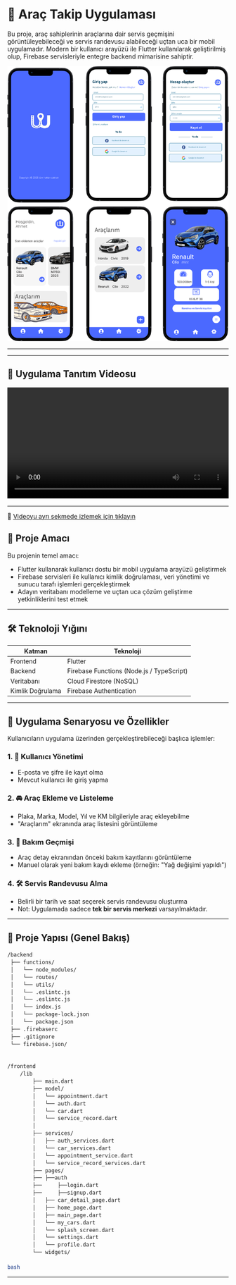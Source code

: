 # 🚗 Araç Takip Uygulaması

Bu proje, araç sahiplerinin araçlarına dair servis geçmişini görüntüleyebileceği ve servis randevusu alabileceği uçtan uca bir mobil uygulamadır. Modern bir kullanıcı arayüzü ile Flutter kullanılarak geliştirilmiş olup, Firebase servisleriyle entegre backend mimarisine sahiptir.

![Uygulama Tasarımı](figma.png)

---

---

## 🎥 Uygulama Tanıtım Videosu

<video width="100%" controls>
  <source src="https://github.com/lvntaslann/vehicle_tracking_app/raw/main/assets/uygulama_video.mp4" type="video/mp4">
  Tarayıcınız video etiketini desteklemiyor.
</video>

---

🔗 [Videoyu ayrı sekmede izlemek için tıklayın](https://github.com/lvntaslann/vehicle_tracking_app/raw/main/uygulama_video.mp4)



## 📌 Proje Amacı

Bu projenin temel amacı:

- Flutter kullanarak kullanıcı dostu bir mobil uygulama arayüzü geliştirmek
- Firebase servisleri ile kullanıcı kimlik doğrulaması, veri yönetimi ve sunucu tarafı işlemleri gerçekleştirmek
- Adayın veritabanı modelleme ve uçtan uca çözüm geliştirme yetkinliklerini test etmek

---

## 🛠️ Teknoloji Yığını

| Katman | Teknoloji |
|--------|-----------|
| Frontend | Flutter |
| Backend | Firebase Functions (Node.js / TypeScript) |
| Veritabanı | Cloud Firestore (NoSQL) |
| Kimlik Doğrulama | Firebase Authentication |

---

## 📱 Uygulama Senaryosu ve Özellikler

Kullanıcıların uygulama üzerinden gerçekleştirebileceği başlıca işlemler:

### 1. 👤 Kullanıcı Yönetimi
- E-posta ve şifre ile kayıt olma
- Mevcut kullanıcı ile giriş yapma

### 2. 🚘 Araç Ekleme ve Listeleme
- Plaka, Marka, Model, Yıl ve KM bilgileriyle araç ekleyebilme
- "Araçlarım" ekranında araç listesini görüntüleme

### 3. 🧾 Bakım Geçmişi
- Araç detay ekranından önceki bakım kayıtlarını görüntüleme
- Manuel olarak yeni bakım kaydı ekleme (örneğin: "Yağ değişimi yapıldı")

### 4. 🛠️ Servis Randevusu Alma
- Belirli bir tarih ve saat seçerek servis randevusu oluşturma
- Not: Uygulamada sadece **tek bir servis merkezi** varsayılmaktadır.

---

## 📂 Proje Yapısı (Genel Bakış)

```bash
/backend
 ├── functions/
 │   └── node_modules/
 │   └── routes/
 │   └── utils/
 │   └── .eslintc.js
 │   └── .eslintc.js
 │   └── index.js
 │   └── package-lock.json
 │   └── package.json
 ├── .firebaserc
 ├── .gitignore
 └── firebase.json/


/frontend
    /lib
        ├── main.dart
        ├── model/
        │   └── appointment.dart
        │   └── auth.dart
        │   └── car.dart
        │   └── service_record.dart
        │         
        ├── services/
        │   ├── auth_services.dart
        │   └── car_services.dart
        │   └── appointment_service.dart
        │   └── service_record_services.dart
        ├── pages/
        ├── ├──auth
        ├──     ├──login.dart
        ├──     ├──signup.dart
        │   ├── car_detail_page.dart
        │   ├── home_page.dart
        │   ├── main_page.dart
        │   └── my_cars.dart
        │   └── splash_screen.dart
        │   └── settings.dart
        │   └── profile.dart
        └── widgets/

bash 
```
---